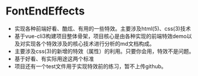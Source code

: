 # FontEndEffects
- 实现各种前端好看、酷炫、有用的一些特效。主要涉及html(5)、css(3)技术
- 基于vue-cli3构建项目整体骨架，项目核心是由各种实现的前端特效demo以及对实现各个特效涉及的核心技术进行分析的md文档构成。
- 主要涉及css(3)的新增的特效（属性）的利用。只要你会用，特效不是问题。
- 基于好看、有实际用途这两个标准
- 项目还有一个test文件用于实现特效前的练习，暂不上传github。
